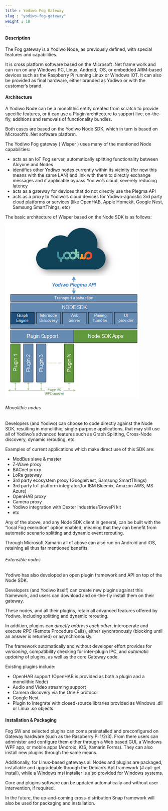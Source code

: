 ```yaml
---
title : Yodiwo Fog Gateway
slug : "yodiwo-fog-gateway"
weight : 18
---
```


#### Description

The Fog gateway is a Yodiwo Node, as previously defined, with special features and capabilities.

It is cross platform software based on the Microsoft .Net frame work and can run on any Windows PC, Linux, Android, iOS, or embedded ARM-based devices such as the Raspberry Pi running Linux or Windows IOT.
It can also be provided as final hardware, either branded as Yodiwo or with the customer’s brand.

#### Architecture

A Yodiwo Node can be a monolithic entity created from scratch to provide specific features, or it can use a Plugin architecture to support live, on-the-fly, additions and removals of functionality bundles.

Both cases are based on the Yodiwo Node SDK, which in turn is based on Microsoft’s .Net software platform.

 

The Yodiwo Fog gateway ( Wisper ) uses many of the mentioned Node capabilities:

- acts as an IoT Fog server, automatically splitting functionality between Alcyone and Nodes
- identifies other Yodiwo nodes currently within its vicinity (for now this means with the same LAN) and link with them to directly exchange messages and if applicable bypass Yodiwo’s cloud, severely reducing latency
- acts as a gateway for devices that do not directly use the Plegma API
- acts as a proxy to Yodiwo’s cloud devices for Yodiwo-agnostic 3rd party cloud platforms or services (like OpenHAB, Apple Homekit, Google Nest, Samsung SmartThings, etc)

The basic architecture of Wisper based on the Node SDK is as follows:

![Alt Architecture based on SDK node](/assets/images/Architecture_NodeSDK.png)

###### Monolithic nodes

Developers (and Yodiwo) can choose to code directly against the Node SDK, resulting in monolithic, single-purpose applications, that may still use all of Yodiwo’s advanced features such as Graph Splitting, Cross-Node discovery, dynamic rerouting, etc.

Examples of current applications which make direct use of this SDK are:

- ModBus slave & master
- Z-Wave proxy
- BACnet proxy
- LoRa gateway
- 3rd party ecosystem proxy (GoogleNest, Samsung SmartThings)
- 3rd party IoT platform integrator(for IBM Bluemix, Amazon AWS, MS Azure)
- OpenHAB proxy
- Camera proxy
- Yodiwo integration with Dexter Industries’GrovePi kit
- etc

Any of the above, and any Node SDK client in general, can be built with the “local Fog execution” option enabled, meaning that they can benefit from automatic scenario splitting and dynamic event rerouting.

Through Microsoft Xamarin all of above can also run on Android and iOS, retaining all thus far mentioned benefits.

 

###### Extensible nodes

Yodiwo has also developed an open plugin framework and API on top of the Node SDK.

Developers (and Yodiwo itself) can create new plugins against this framework, and users can download and on-the-fly install them on their gateway.

These nodes, and all their plugins, retain all advanced features offered by Yodiwo, including splitting and dynamic rerouting. 

In addition, plugins can *directly address each other*, interoperate and execute *RPC* (Remote Procedure Calls), either synchronously (blocking until an answer is returned) or asynchronously.

The framework automatically and without developer effort provides for *versioning*, compatibility checking for inter-plugin IPC, and *automatic updating* of plugins, as well as the core Gateway code.

Existing plugins include:

- OpenHAB support (OpenHAB is provided as both a plugin and a monolithic Node)
- Audio and Video streaming support
- Camera discovery via the OnVIF protocol
- Google Nest
- Plugin to integrate with closed-source libraries provided as Windows .dll or Linux .so objects

#### Installation & Packaging

Fog SW and selected plugins can come preinstalled and preconfigured on Gateway hardware (such as the Raspberry Pi 1/2/3). From there users can administer and configure them either through a Web based GUI, a Windows WPF app, or mobile apps (Android, iOS, Xamarin Forms). They can also install new plugins through the same means.

Additionally, for Linux-based gateways all Nodes and plugins are packaged, installable and upgradeable through the Debian’s Apt framework (# apt-get install<pkgname>), while a Windows msi installer is also provided for Windows systems.

Core and plugins software can be updated automatically and without user intervention, if required.

In the future, the up-and-coming cross-distribution Snap framework will also be used for packaging and installation.
